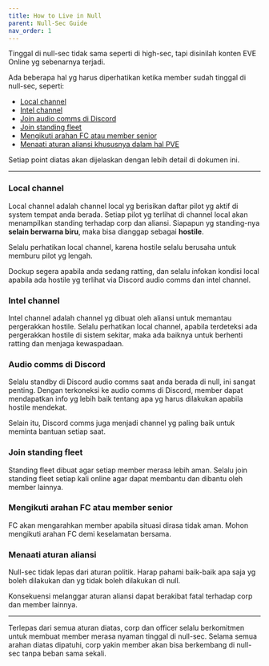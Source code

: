 ```yaml
---
title: How to Live in Null
parent: Null-Sec Guide
nav_order: 1
---
```


Tinggal di null-sec tidak sama seperti di high-sec, tapi disinilah konten EVE Online yg sebenarnya terjadi.

Ada beberapa hal yg harus diperhatikan ketika member sudah tinggal di null-sec, seperti:
- [Local channel](#local-channel)
- [Intel channel](#intel-channel)
- [Join audio comms di Discord](#audio-comms-di-discord)
- [Join standing fleet](#join-standing-fleet)
- [Mengikuti arahan FC atau member senior](#mengikuti-arahan-fc-atau-member-senior)
- [Menaati aturan aliansi khususnya dalam hal PVE](#menaati-aturan-aliansi)

Setiap point diatas akan dijelaskan dengan lebih detail di dokumen ini.

---

### Local channel

Local channel adalah channel local yg berisikan daftar pilot yg aktif di system tempat anda berada. Setiap pilot yg terlihat di channel local akan menampilkan standing terhadap corp dan aliansi. Siapapun yg standing-nya **selain berwarna biru**, maka bisa dianggap sebagai **hostile**.

Selalu perhatikan local channel, karena hostile selalu berusaha untuk memburu pilot yg lengah.

Dockup segera apabila anda sedang ratting, dan selalu infokan kondisi local apabila ada hostile yg terlihat via Discord audio comms dan intel channel.

### Intel channel

Intel channel adalah channel yg dibuat oleh aliansi untuk memantau pergerakkan hostile. Selalu perhatikan local channel, apabila terdeteksi ada pergerakkan hostile di sistem sekitar, maka ada baiknya untuk berhenti ratting dan menjaga kewaspadaan.

### Audio comms di Discord

Selalu standby di Discord audio comms saat anda berada di null, ini sangat penting. Dengan terkoneksi ke audio comms di Discord, member dapat mendapatkan info yg lebih baik tentang apa yg harus dilakukan apabila hostile mendekat.

Selain itu, Discord comms juga menjadi channel yg paling baik untuk meminta bantuan setiap saat.

### Join standing fleet

Standing fleet dibuat agar setiap member merasa lebih aman. Selalu join standing fleet setiap kali online agar dapat membantu dan dibantu oleh member lainnya.

### Mengikuti arahan FC atau member senior

FC akan mengarahkan member apabila situasi dirasa tidak aman. Mohon mengikuti arahan FC demi keselamatan bersama.

### Menaati aturan aliansi

Null-sec tidak lepas dari aturan politik. Harap pahami baik-baik apa saja yg boleh dilakukan dan yg tidak boleh dilakukan di null.

Konsekuensi melanggar aturan aliansi dapat berakibat fatal terhadap corp dan member lainnya.

-----

Terlepas dari semua aturan diatas, corp dan officer selalu berkomitmen untuk membuat member merasa nyaman tinggal di null-sec. Selama semua arahan diatas dipatuhi, corp yakin member akan bisa berkembang di null-sec tanpa beban sama sekali.